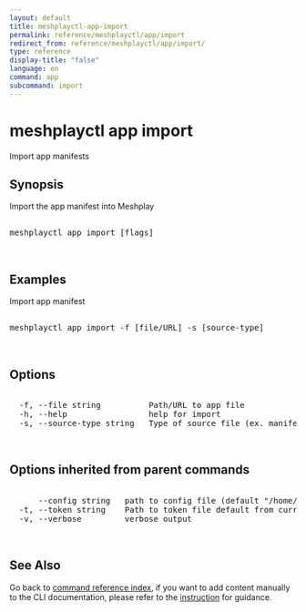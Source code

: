 ```yaml
---
layout: default
title: meshplayctl-app-import
permalink: reference/meshplayctl/app/import
redirect_from: reference/meshplayctl/app/import/
type: reference
display-title: "false"
language: en
command: app
subcommand: import
---
```


# meshplayctl app import

Import app manifests

## Synopsis

Import the app manifest into Meshplay
<pre class='codeblock-pre'>
<div class='codeblock'>
meshplayctl app import [flags]

</div>
</pre> 

## Examples

Import app manifest
<pre class='codeblock-pre'>
<div class='codeblock'>
meshplayctl app import -f [file/URL] -s [source-type]

</div>
</pre> 

## Options

<pre class='codeblock-pre'>
<div class='codeblock'>
  -f, --file string          Path/URL to app file
  -h, --help                 help for import
  -s, --source-type string   Type of source file (ex. manifest / compose / helm)

</div>
</pre>

## Options inherited from parent commands

<pre class='codeblock-pre'>
<div class='codeblock'>
      --config string   path to config file (default "/home/runner/.meshplay/config.yaml")
  -t, --token string    Path to token file default from current context
  -v, --verbose         verbose output

</div>
</pre>

## See Also

Go back to [command reference index](/reference/meshplayctl/), if you want to add content manually to the CLI documentation, please refer to the [instruction](/project/contributing/contributing-cli#preserving-manually-added-documentation) for guidance.
